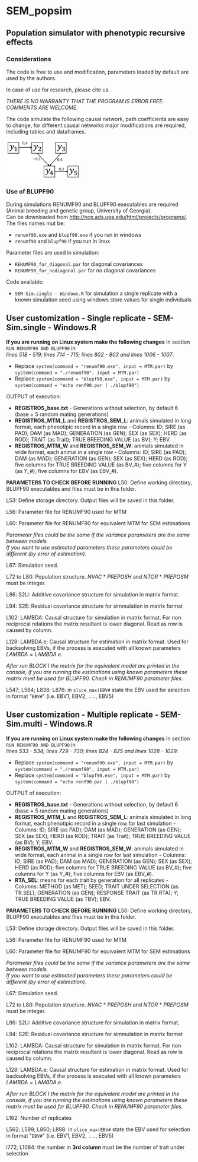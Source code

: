# SEM_popsim

## Population simulator with phenotypic recursive effects

### Considerations

The code is free to use and modification, parameters loaded by default are used by the authors.

In case of use for research, please cite us.

*THERE IS NO WARRANTY THAT THE PROGRAM IS ERROR FREE. COMMENTS ARE WELCOME.*

The code simulate the following causal network, path coefficients are easy to change, for different causal networks major modifications are required, including tables and dataframes.

<img src='images/network.jpg' width='200'>

### Use of BLUPF90
During simulations RENUMF90 and BLUPF90 executables are required (Animal breeding and genetic group, University of Georgia).   
Can be downloaded from http://nce.ads.uga.edu/html/projects/programs/.  
The files names mut be:
- `renumf90.exe` and `blupf90.exe` if you run in windows
- `renumf90` and `blupf90` if you run in linux
  
Parameter files are used in simulation:  
- `RENUMF90_for_diagonal.par` for diagonal covariances  
- `RENUMF90_for_nodiagonal.par` for no diagonal covariances
  
Code available:  
- `SEM-Sim.single - Windows.R` for simulation a single replicate with a known simulation seed using windows store values for single individuals

## User customization - Single replicate - SEM-Sim.single - Windows.R

**If you are running on Linux system make the following changes**
In section `RUN RENUMF90 AND BLUPF90` in   
*lines 518 - 519; lines 714 - 715; lines 802 - 803 and lines 1006 - 1007*:    
- Replace `system(command = "renumf90.exe", input = MTM.par)` by `system(command = "./renumf90", input = MTM.par)` 
- Replace `system(command = "blupf90.exe", input = MTM.par)` by `system(command = "echo renf90.par | ./blupf90")`

OUTPUT of execution:
- **REGISTROS_base.txt** - Generations without selection, by default 6 (base + 5 random mating generations)
- **REGISTROS_MTM_L** and **REGISTROS_SEM_L**: animals simulated in long format, each phenotipic record in a single row
      - Columns: ID; SIRE (as PAD); DAM (as MAD); GENERATION (as GEN); SEX (as SEX); HERD (as ROD); TRAIT (as Trait); TRUE BREEDING VALUE (as BV); Y; EBV. 
- **REGISTROS_MTM_W** and **REGISTROS_SEM_W**: animals simulated in wide format, each animal in a single row
      - Columns: ID; SIRE (as PAD); DAM (as MAD); GENERATION (as GEN); SEX (as SEX); HERD (as ROD); five columns for TRUE BREEDING VALUE (as BV_#); five columns for Y (as Y_#); five columns for EBV (as EBV_#). 

**PARAMETERS TO CHECK BEFORE RUNNING**
L50: Define working directory, BLUPF90 executables and files must be in this folder.

L53: Define storage directory. Output files will be saved in this folder.

L56: Parameter file for RENUMF90 used for MTM

L60: Parameter file for RENUMF90 for equivalent MTM for SEM estimations

*Parameter files could be the same if the variance parameters are the same between models.*  
*If you want to use estimated parameters these parameters could be different (by error of estimation).*

L67: Simulation seed.

L72 to L80: Population structure. $NVAC$ * $PREPOSH$ and $NTOR$ * $PREPOSM$ must be integer.

L86: S2U: Additive covariance structure for simulation in matrix format.

L94: S2E: Residual covariance structure for simmulation in matrix format

L102: LAMBDA: Causal structure for simulation in matrix format. For non reciprocal relations the matrix resultant is lower diagonal. Read as row is caused by column.

L128: LAMBDA.e: Causal structure for estimation in matrix format. Used for backsolving EBVs, if the process is executed with all known parameters $LAMBDA=LAMBDA.e$.

*After run BLOCK I the matrix for the equivalent model are printed in the console, if you are running the estimations using known parameters these matrix must be used for BLUPF90. Check in RENUMF90 parameter files.*

L547; L584; L838; L876: in `slice_max(EBV#` state the EBV used for selection in format "`EBV#`" (i.e. EBV1, EBV2, ....., EBV5)

## User customization - Multiple replicate - SEM-Sim.multi - Windows.R

**If you are running on Linux system make the following changes**
In section `RUN RENUMF90 AND BLUPF90` in   
*lines 533 - 534; lines 729 - 730; lines 824 - 825 and lines 1028 - 1029*:    
- Replace `system(command = "renumf90.exe", input = MTM.par)` by `system(command = "./renumf90", input = MTM.par)` 
- Replace `system(command = "blupf90.exe", input = MTM.par)` by `system(command = "echo renf90.par | ./blupf90")`

OUTPUT of execution:
- **REGISTROS_base.txt** - Generations without selection, by default 6 (base + 5 random mating generations)
- **REGISTROS_MTM_L** and **REGISTROS_SEM_L**: animals simulated in long format, each phenotipic record in a single row for last simulation
      - Columns: ID; SIRE (as PAD); DAM (as MAD); GENERATION (as GEN); SEX (as SEX); HERD (as ROD); TRAIT (as Trait); TRUE BREEDING VALUE (as BV); Y; EBV. 
- **REGISTROS_MTM_W** and **REGISTROS_SEM_W**: animals simulated in wide format, each animal in a single row for last simulation
      - Columns: ID; SIRE (as PAD); DAM (as MAD); GENERATION (as GEN); SEX (as SEX); HERD (as ROD); five columns for TRUE BREEDING VALUE (as BV_#); five columns for Y (as Y_#); five columns for EBV (as EBV_#).
- **RTA_SEL**: means for each trait by generation for all replicates
      - Columns: METHOD (as MET); SEED; TRAIT UNDER SELECTION (as TR.SEL); GENERATION (as GEN); RESPONSE TRAIT (as TR.RTA); Y; TRUE BREEDING VALUE (as TBV); EBV. 

**PARAMETERS TO CHECK BEFORE RUNNING**
L50: Define working directory, BLUPF90 executables and files must be in this folder.

L53: Define storage directory. Output files will be saved in this folder.

L56: Parameter file for RENUMF90 used for MTM

L60: Parameter file for RENUMF90 for equivalent MTM for SEM estimations

*Parameter files could be the same if the variance parameters are the same between models.*  
*If you want to use estimated parameters these parameters could be different (by error of estimation).*

L67: Simulation seed.

L72 to L80: Population structure. $NVAC$ * $PREPOSH$ and $NTOR$ * $PREPOSM$ must be integer.

L86: S2U: Additive covariance structure for simulation in matrix format.

L94: S2E: Residual covariance structure for simmulation in matrix format

L102: LAMBDA: Causal structure for simulation in matrix format. For non reciprocal relations the matrix resultant is lower diagonal. Read as row is caused by column.

L128: LAMBDA.e: Causal structure for estimation in matrix format. Used for backsolving EBVs, if the process is executed with all known parameters $LAMBDA=LAMBDA.e$.

*After run BLOCK I the matrix for the equivalent model are printed in the console, if you are running the estimations using known parameters these matrix must be used for BLUPF90. Check in RENUMF90 parameter files.*

L162: Number of replicates

L562; L599; L860; L898: in `slice_max(EBV#` state the EBV used for selection in format "`EBV#`" (i.e. EBV1, EBV2, ....., EBV5)

l772; L1084: the number in **3rd column** must be the number of trait under selection
